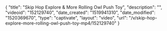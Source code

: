 {
    "title": "Skip Hop Explore & More Rolling Owl Push Toy",
    "description": "",
    "videoid": "152129740",
    "date_created": "1519941310",
    "date_modified": "1520369670",
    "type": "captivate",
    "layout": "video",
    "url": "\/v\/skip-hop-explore-more-rolling-owl-push-toy-mp4\/152129740"
}